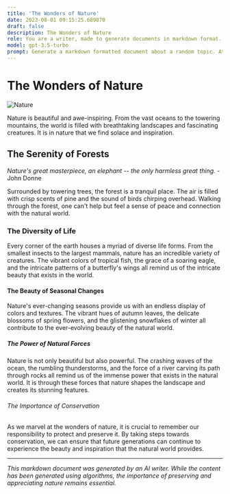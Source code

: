```yaml
---
title: 'The Wonders of Nature'
date: 2023-08-01 09:15:25.689870
draft: false
description: The Wonders of Nature
role: You are a writer, made to generate documents in markdown format. It is very important that all of the documents you generate are in valid markdown format.
model: gpt-3.5-turbo
prompt: Generate a markdown formatted document about a random topic. At the bottom, include a disclaimer explaining that the document was generated by you. The first line of the document should be the title. Make sure that the entire document is in proper markdown format, using a mix of various tags to make the document visually appealing.
---
```


# The Wonders of Nature

![Nature](https://images.unsplash.com/photo-1475564481606-9e739e3f49a7?ixlib=rb-1.2.1&ixid=eyJhcHBfaWQiOjEyMDd9&auto=format&fit=crop&w=1650&q=80)

Nature is beautiful and awe-inspiring. From the vast oceans to the towering mountains, the world is filled with breathtaking landscapes and fascinating creatures. It is in nature that we find solace and inspiration.

## The Serenity of Forests

*Nature's great masterpiece, an elephant -- the only harmless great thing.* - John Donne

Surrounded by towering trees, the forest is a tranquil place. The air is filled with crisp scents of pine and the sound of birds chirping overhead. Walking through the forest, one can't help but feel a sense of peace and connection with the natural world.

### The Diversity of Life

Every corner of the earth houses a myriad of diverse life forms. From the smallest insects to the largest mammals, nature has an incredible variety of creatures. The vibrant colors of tropical fish, the grace of a soaring eagle, and the intricate patterns of a butterfly's wings all remind us of the intricate beauty that exists in the world.

#### The Beauty of Seasonal Changes

Nature's ever-changing seasons provide us with an endless display of colors and textures. The vibrant hues of autumn leaves, the delicate blossoms of spring flowers, and the glistening snowflakes of winter all contribute to the ever-evolving beauty of the natural world.

##### The Power of Natural Forces

Nature is not only beautiful but also powerful. The crashing waves of the ocean, the rumbling thunderstorms, and the force of a river carving its path through rocks all remind us of the immense power that exists in the natural world. It is through these forces that nature shapes the landscape and creates its stunning features.

###### The Importance of Conservation

As we marvel at the wonders of nature, it is crucial to remember our responsibility to protect and preserve it. By taking steps towards conservation, we can ensure that future generations can continue to experience the beauty and inspiration that the natural world provides.

- - -

*This markdown document was generated by an AI writer. While the content has been generated using algorithms, the importance of preserving and appreciating nature remains essential.*